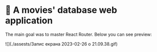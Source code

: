 
# 🎥 A movies' database web application

The main goal was to master React Router. Below you can see preview: 

![](./assests/Запис екрана 2023-02-26 о 21.09.38.gif)

